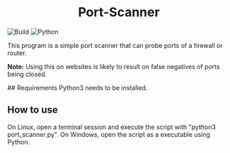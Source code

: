 <h1 align='center'>Port-Scanner</h1>

![Build](https://img.shields.io/badge/Build_Status-Complete-green)
![Python](https://img.shields.io/badge/Python-3-blue)

<p>
This program is a simple port scanner that can probe ports of a firewall or router.

<b>Note:</b> Using this on websites is likely to result on false negatives of ports being closed.
</p>
## Requirements
Python3 needs to be installed.

## How to use
On Linux, open a terminal session and execute the script with "python3 port_scanner.py". On Windows, open the script as a executable using Python.
